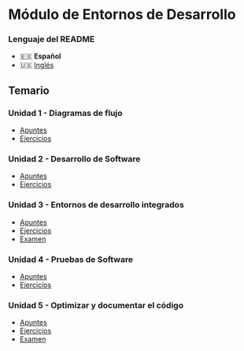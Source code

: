 # Módulo de Entornos de Desarrollo

### Lenguaje del README
- 🇪🇸 **Español**
- 🇺🇸 [Inglés](./README-en.md)

## Temario
### Unidad 1 - Diagramas de flujo
- [Apuntes](./Unidad1-Diagramas%20de%20flujo/Apuntes/)
- [Ejercicios](./Unidad1-Diagramas%20de%20flujo/Ejercicios/)
### Unidad 2 - Desarrollo de Software
- [Apuntes](./Unidad2-Desarrollo%20de%20software/Apuntes/)
- [Ejercicios](./Unidad2-Desarrollo%20de%20software/Ejercicios/)
### Unidad 3 - Entornos de desarrollo integrados
- [Apuntes](./Unidad3-Entornos%20de%20desarrollo%20integrados/Apuntes/)
- [Ejercicios](./Unidad3-Entornos%20de%20desarrollo%20integrados/Ejercicios/)
- [Examen](./Unidad3-Entornos%20de%20desarrollo%20integrados/Examen/)
### Unidad 4 - Pruebas de Software
- [Apuntes](./Unidad4-Pruebas%20de%20software/Apuntes/)
- [Ejercicios](./Unidad4-Pruebas%20de%20software/Ejercicios/)
### Unidad 5 - Optimizar y documentar el código
- [Apuntes](./Unidad5-Optimizar%20y%20documentar%20el%20c%C3%B3digo/Apuntes/)
- [Ejercicios](./Unidad5-Optimizar%20y%20documentar%20el%20c%C3%B3digo/Ejercicios/)
- [Examen](./Unidad5-Optimizar%20y%20documentar%20el%20c%C3%B3digo/Examen/)
